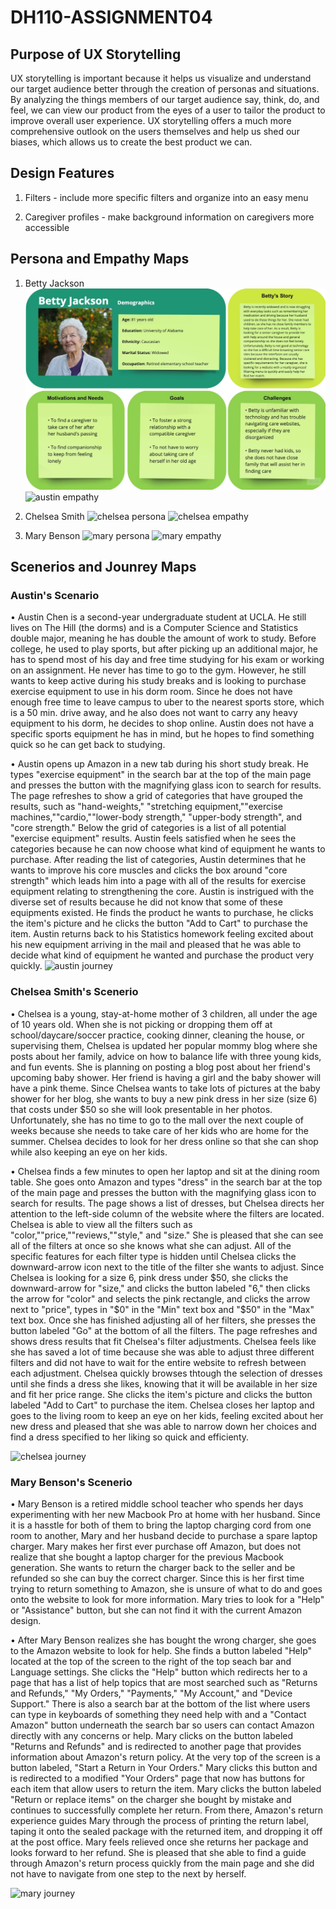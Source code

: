 # DH110-ASSIGNMENT04
## Purpose of UX Storytelling
UX storytelling is important because it helps us visualize and understand our target audience better through the creation of personas and situations. By analyzing the things members of our target audience say, think, do, and feel, we can view our product from the eyes of a user to tailor the product to improve overall user experience. UX storytelling offers a much more comprehensive outlook on the users themselves and help us shed our biases, which allows us to create the best product we can.


## Design Features
1. Filters - include more specific filters and organize into an easy menu

2. Caregiver profiles - make background information on caregivers more accessible


## Persona and Empathy Maps
1. Betty Jackson
![Betty_Jackson_Persona](BettyJacksonPersona.jpg)
![austin empathy](austinempathy.png)

2. Chelsea Smith
![chelsea persona](chelseapersona.png)
![chelsea empathy](chelseaempathy.png)

3. Mary Benson
![mary persona](marypersona.png)
![mary empathy](maryempathy.png)
## Scenerios and Jounrey Maps
### Austin's Scenario
• Austin Chen is a second-year undergraduate student at UCLA. He still lives on The Hill (the dorms) and is a Computer Science and Statistics double major, meaning he has double the amount of work to study. Before college, he used to play sports, but after picking up an additional major, he has to spend most of his day and free time studying for his exam or working on an assignment. He never has time to go to the gym. However, he still wants to keep active during his study breaks and is looking to purchase exercise equipment to use in his dorm room. Since he does not have enough free time to leave campus to uber to the nearest sports store, which is a 50 min. drive away, and he also does not want to carry any heavy equipment to his dorm, he decides to shop online. Austin does not have a specific sports equipment he has in mind, but he hopes to find something quick so he can get back to studying.

• Austin opens up Amazon in a new tab during his short study break. He types "exercise equipment" in the search bar at the top of the main page and presses the button with the magnifying glass icon to search for results. The page refreshes to show a grid of categories that have grouped the results, such as "hand-weights," "stretching equipment,""exercise machines,""cardio,""lower-body strength," "upper-body strength", and "core strength." Below the grid of categories is a list of all potential "exercise equipment" results. Austin feels satisfied when he sees the categories because he can now choose what kind of equipment he wants to purchase. After reading the list of categories, Austin determines that he wants to improve his core muscles and clicks the box around "core strength" which leads him into a page with all of the results for exercise equipment relating to strengthening the core. Austin is instrigued with the diverse set of results because he did not know that some of these equipments existed. He finds the product he wants to purchase, he clicks the item's picture and he clicks the button "Add to Cart" to purchase the item. Austin returns back to his Statistics homework feeling excited about his new equipment arriving in the mail and pleased that he was able to decide what kind of equipment he wanted and purchase the product very quickly.
![austin journey](austinjourney.png)

### Chelsea Smith's Scenerio
• Chelsea is a young, stay-at-home mother of 3 children, all under the age of 10 years old. When she is not picking or dropping them off at school/daycare/soccer practice, cooking dinner, cleaning the house, or supervising them, Chelsea is updated her popular mommy blog where she posts about her family, advice on how to balance life with three young kids, and fun events. She is planning on posting a blog post about her friend's upcoming baby shower. Her friend is having a girl and the baby shower will have a pink theme. Since Chelsea wants to take lots of pictures at the baby shower for her blog, she wants to buy a new pink dress in her size (size 6) that costs under $50 so she will look presentable in her photos. Unfortunately, she has no time to go to the mall over the next couple of weeks because she needs to take care of her kids who are home for the summer. Chelsea decides to look for her dress online so that she can shop while also keeping an eye on her kids.

• Chelsea finds a few minutes to open her laptop and sit at the dining room table. She goes onto Amazon and types "dress" in the search bar at the top of the main page and presses the button with the magnifying glass icon to search for results. The page shows a list of dresses, but Chelsea directs her attention to the left-side column of the website where the filters are located. Chelsea is able to view all the filters such as "color,""price,""reviews,""style," and "size." She is pleased that she can see all of the filters at once so she knows what she can adjust. All of the specific features for each filter type is hidden until Chelsea clicks the downward-arrow icon next to the title of the filter she wants to adjust. Since Chelsea is looking for a size 6, pink dress under $50, she clicks the downward-arrow for "size," and clicks the button labeled "6," then clicks the arrow for "color" and selects the pink rectangle, and clicks the arrow next to "price", types in "$0" in the "Min" text box and "$50" in the "Max" text box. Once she has finished adjusting all of her filters, she presses the button labeled "Go" at the bottom of all the filters. The page refreshes and shows dress results that fit Chelsea's filter adjustments. Chelsea feels like she has saved a lot of time because she was able to adjust three different filters and did not have to wait for the entire website to refresh between each adjustment. Chelsea quickly browses thtough the selection of dresses until she finds a dress she likes, knowing that it will be available in her size and fit her price range. She clicks the item's picture and clicks the button labeled "Add to Cart" to purchase the item. Chelsea closes her laptop and goes to the living room to keep an eye on her kids, feeling excited about her new dress and pleased that she was able to narrow down her choices and find a dress specified to her liking so quick and efficienty.

![chelsea journey](chelseajourney.png)

### Mary Benson's Scenerio
• Mary Benson is a retired middle school teacher who spends her days experimenting with her new Macbook Pro at home with her husband. Since it is a hasstle for both of them to bring the laptop charging cord from one room to another, Mary and her husband decide to purchase a spare laptop charger. Mary makes her first ever purchase off Amazon, but does not realize that she bought a laptop charger for the previous Macbook generation. She wants to return the charger back to the seller and be refunded so she can buy the correct charger. Since this is her first time trying to return something to Amazon, she is unsure of what to do and goes onto the website to look for more information. Mary tries to look for a "Help" or "Assistance" button, but she can not find it with the current Amazon design. 

• After Mary Benson realizes she has bought the wrong charger, she goes to the Amazon website to look for help. She finds a button labeled "Help" located at the top of the screen to the right of the top seach bar and Language settings. She clicks the "Help" button which redirects her to a page that has a list of help topics that are most searched such as "Returns and Refunds," "My Orders," "Payments," "My Account," and "Device Support." There is also a search bar at the bottom of the list where users can type in keyboards of something they need help with and a "Contact Amazon" button underneath the search bar so users can contact Amazon directly with any concerns or help. Mary clicks on the button labeled "Returns and Refunds" and is redirected to another page that provides information about Amazon's return policy. At the very top of the screen is a button labeled, "Start a Return in Your Orders." Mary clicks this button and is redirected to a modified "Your Orders" page that now has buttons for each item that allow users to return the item. Mary clicks the button labeled "Return or replace items" on the charger she bought by mistake and continues to successfully complete her return. From there, Amazon's return experience guides Mary through the process of printing the return label, taping it onto the sealed package with the returned item, and dropping it off at the post office. Mary feels relieved once she returns her package and looks forward to her refund. She is pleased that she able to find a guide through Amazon's return process quickly from the main page and she did not have to navigate from one step to the next by herself.

![mary journey](maryjourney.png)
